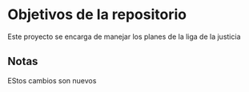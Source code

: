 # Objetivos de la repositorio

Este proyecto se encarga de manejar los planes de la liga de la justicia


## Notas
EStos cambios son nuevos
